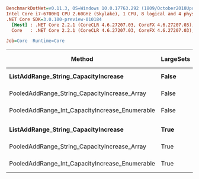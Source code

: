 ``` ini

BenchmarkDotNet=v0.11.3, OS=Windows 10.0.17763.292 (1809/October2018Update/Redstone5)
Intel Core i7-6700HQ CPU 2.60GHz (Skylake), 1 CPU, 8 logical and 4 physical cores
.NET Core SDK=3.0.100-preview-010184
  [Host] : .NET Core 2.2.1 (CoreCLR 4.6.27207.03, CoreFX 4.6.27207.03), 64bit RyuJIT
  Core   : .NET Core 2.2.1 (CoreCLR 4.6.27207.03, CoreFX 4.6.27207.03), 64bit RyuJIT

Job=Core  Runtime=Core  

```
|                                         Method | LargeSets |       Mean |     Error |     StdDev | Ratio | Gen 0/1k Op | Gen 1/1k Op | Gen 2/1k Op | Allocated Memory/Op |
|----------------------------------------------- |---------- |-----------:|----------:|-----------:|------:|------------:|------------:|------------:|--------------------:|
|           **ListAddRange_String_CapacityIncrease** |     **False** | **1,783.8 us** | **31.142 us** | **29.1301 us** |  **1.00** |   **1050.7813** |    **998.0469** |    **998.0469** |           **5243396 B** |
|   PooledAddRange_String_CapacityIncrease_Array |     False | 1,188.6 us |  6.881 us |  5.7462 us |  0.67 |           - |           - |           - |                56 B |
| PooledAddRange_Int_CapacityIncrease_Enumerable |     False | 1,023.0 us |  3.591 us |  3.1830 us |  0.57 |           - |           - |           - |                56 B |
|                                                |           |            |           |            |       |             |             |             |                     |
|           **ListAddRange_String_CapacityIncrease** |      **True** | **2,007.8 us** | **39.931 us** | **95.6718 us** |  **1.00** |    **222.6563** |    **199.2188** |    **197.2656** |           **5040580 B** |
|   PooledAddRange_String_CapacityIncrease_Array |      True |   361.5 us |  2.120 us |  1.9834 us |  0.18 |           - |           - |           - |                56 B |
| PooledAddRange_Int_CapacityIncrease_Enumerable |      True |   364.1 us |  1.041 us |  0.9735 us |  0.18 |           - |           - |           - |                56 B |
